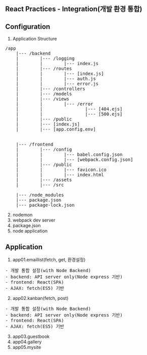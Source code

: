 ## React Practices - Integration(개발 환경 통합)



## Configuration
1. Application Structure

<pre>
/app
    |--- /backend
    |        |--- /logging
    |        |        |--- index.js
    |        |--- /routes
    |        |        |--- [index.js]
    |        |        |--- auth.js
    |        |        |--- error.js
    |        |--- /controllers
    |        |--- /models
    |        |--- /views
    |        |        |--- /error
    |        |                |--- [404.ejs]
    |        |                |--- [500.ejs]
    |        |--- /public
    |        |--- [index.js]
    |        |--- [app.config.env]


    |--- /frontend
    |        |--- /config
    |        |        |--- babel.config.json
    |        |        |--- [webpack.config.json]
    |        |--- /public
    |        |        |--- favicon.ico
    |        |        |--- index.html
    |        |--- /assets
    |        |--- /src

    |--- /node_modules
    |--- package.json
    |--- package-lock.json
</pre>

2. nodemon
3. webpack dev server
4. package.json
5. node application


## Application
1. app01.emaillist(fetch, get, 환경설정)
<pre>
- 개발 통합 설정(with Node Backend)
- backend: API server only(Node express 기반)
- frontend: React(SPA)
- AJAX: fetch(ES5) 기반
</pre>

2. app02.kanban(fetch, post)
<pre>
- 개발 통합 설정(with Node Backend)
- backend: API server only(Node express 기반)
- frontend: React(SPA)
- AJAX: fetch(ES5) 기반
</pre>
3. app03.guestbook
4. app04.gallery
5. app05.mysite


